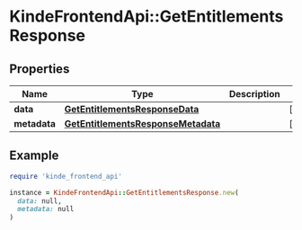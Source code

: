 # KindeFrontendApi::GetEntitlementsResponse

## Properties

| Name | Type | Description | Notes |
| ---- | ---- | ----------- | ----- |
| **data** | [**GetEntitlementsResponseData**](GetEntitlementsResponseData.md) |  | [optional] |
| **metadata** | [**GetEntitlementsResponseMetadata**](GetEntitlementsResponseMetadata.md) |  | [optional] |

## Example

```ruby
require 'kinde_frontend_api'

instance = KindeFrontendApi::GetEntitlementsResponse.new(
  data: null,
  metadata: null
)
```

